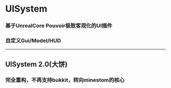 # UISystem
### 基于UnrealCore Pouvoir极致客观化的UI插件
### 自定义Gui/Model/HUD
---------------------------------------------------------------------
## UISystem 2.0(大饼)
### 完全重构，不再支持bukkit，转向minestom的核心
